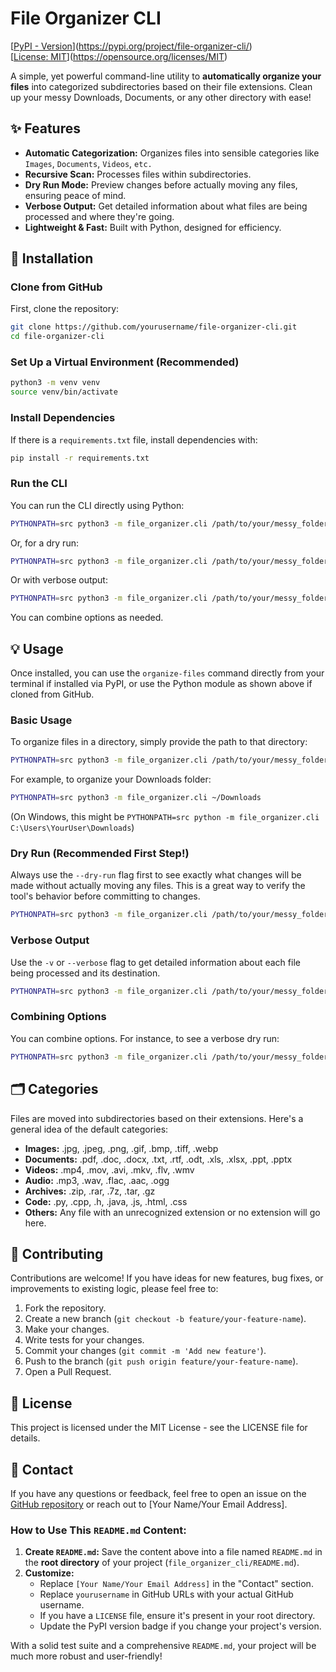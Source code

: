 # File Organizer CLI

[[PyPI - Version](https://img.shields.io/pypi/v/file-organizer-cli)](https://pypi.org/project/file-organizer-cli/)  
[[License: MIT](https://img.shields.io/badge/License-MIT-yellow.svg)](https://opensource.org/licenses/MIT)

A simple, yet powerful command-line utility to **automatically organize your files** into categorized subdirectories based on their file extensions. Clean up your messy Downloads, Documents, or any other directory with ease!

## ✨ Features

* **Automatic Categorization:** Organizes files into sensible categories like `Images`, `Documents`, `Videos`, `etc.`
* **Recursive Scan:** Processes files within subdirectories.
* **Dry Run Mode:** Preview changes before actually moving any files, ensuring peace of mind.
* **Verbose Output:** Get detailed information about what files are being processed and where they're going.
* **Lightweight & Fast:** Built with Python, designed for efficiency.

## 🚀 Installation

### Clone from GitHub

First, clone the repository:

```bash
git clone https://github.com/yourusername/file-organizer-cli.git
cd file-organizer-cli
```

### Set Up a Virtual Environment (Recommended)

```bash
python3 -m venv venv
source venv/bin/activate
```

### Install Dependencies

If there is a `requirements.txt` file, install dependencies with:

```bash
pip install -r requirements.txt
```

### Run the CLI

You can run the CLI directly using Python:

```bash
PYTHONPATH=src python3 -m file_organizer.cli /path/to/your/messy_folder
```

Or, for a dry run:

```bash
PYTHONPATH=src python3 -m file_organizer.cli /path/to/your/messy_folder --dry-run
```

Or with verbose output:

```bash
PYTHONPATH=src python3 -m file_organizer.cli /path/to/your/messy_folder -v
```

You can combine options as needed.

## 💡 Usage

Once installed, you can use the `organize-files` command directly from your terminal if installed via PyPI, or use the Python module as shown above if cloned from GitHub.

### Basic Usage

To organize files in a directory, simply provide the path to that directory:

```bash
PYTHONPATH=src python3 -m file_organizer.cli /path/to/your/messy_folder
```

For example, to organize your Downloads folder:

```bash
PYTHONPATH=src python3 -m file_organizer.cli ~/Downloads
```

(On Windows, this might be `PYTHONPATH=src python -m file_organizer.cli C:\Users\YourUser\Downloads`)

### Dry Run (Recommended First Step!)

Always use the `--dry-run` flag first to see exactly what changes will be made without actually moving any files. This is a great way to verify the tool's behavior before committing to changes.

```bash
PYTHONPATH=src python3 -m file_organizer.cli /path/to/your/messy_folder --dry-run
```

### Verbose Output

Use the `-v` or `--verbose` flag to get detailed information about each file being processed and its destination.

```bash
PYTHONPATH=src python3 -m file_organizer.cli /path/to/your/messy_folder -v
```

### Combining Options

You can combine options. For instance, to see a verbose dry run:

```bash
PYTHONPATH=src python3 -m file_organizer.cli /path/to/your/messy_folder --dry-run -v
```

## 🗂️ Categories

Files are moved into subdirectories based on their extensions. Here's a general idea of the default categories:

- **Images:** .jpg, .jpeg, .png, .gif, .bmp, .tiff, .webp
- **Documents:** .pdf, .doc, .docx, .txt, .rtf, .odt, .xls, .xlsx, .ppt, .pptx
- **Videos:** .mp4, .mov, .avi, .mkv, .flv, .wmv
- **Audio:** .mp3, .wav, .flac, .aac, .ogg
- **Archives:** .zip, .rar, .7z, .tar, .gz
- **Code:** .py, .cpp, .h, .java, .js, .html, .css
- **Others:** Any file with an unrecognized extension or no extension will go here.

## 🤝 Contributing

Contributions are welcome! If you have ideas for new features, bug fixes, or improvements to existing logic, please feel free to:

1. Fork the repository.
2. Create a new branch (`git checkout -b feature/your-feature-name`).
3. Make your changes.
4. Write tests for your changes.
5. Commit your changes (`git commit -m 'Add new feature'`).
6. Push to the branch (`git push origin feature/your-feature-name`).
7. Open a Pull Request.

## 📄 License

This project is licensed under the MIT License - see the LICENSE file for details.

## 📧 Contact

If you have any questions or feedback, feel free to open an issue on the [GitHub repository](https://github.com/yourusername/file-organizer-cli) or reach out to [Your Name/Your Email Address].

### How to Use This `README.md` Content:

1. **Create `README.md`:** Save the content above into a file named `README.md` in the **root directory** of your project (`file_organizer_cli/README.md`).
2. **Customize:**
    - Replace `[Your Name/Your Email Address]` in the "Contact" section.
    - Replace `yourusername` in GitHub URLs with your actual GitHub username.
    - If you have a `LICENSE` file, ensure it's present in your root directory.
    - Update the PyPI version badge if you change your project's version.

With a solid test suite and a comprehensive `README.md`, your project will be much more robust and user-friendly!
